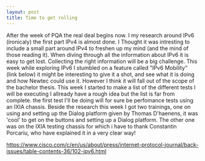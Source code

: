 ```yaml
---
layout: post
title: Time to get rolling
---
```


After the week of PQA the real deal begins now. I my research around IPv6 (ironicaly) the first part IPv4 is almost done. I Thought it was intresting to include a small part around IPv4 to freshen up my mind (and the mind of those reading it). When diving through all the information about IPv6 it is easy to get lost. Collecting the right information will be a big challenge. This week while exploring IPv6 I stumbled on a feature called "IPv6 Mobility" (link below) it might be interesting to give it a shot, and see what it is doing and how Newtec could use it. However I think it will fall out of the scope of the bachelor thesis. 
This week I started to make a list of the different tests I will be executing I allready have a rough idea but the list is far from complete. the first test I'll be doing will for sure be perfomance tests using an IXIA chassis. 
Beside the research this week I got two trainings, one on using and setting up the Dialog platform given by Thomas D'haenens, it was 'cool' to get on the buttons and setting up a Dialog platform. The other one was on the IXIA testing chassis for which i have to thank Constantin Porcariu, who have explained it in a very clear way!


https://www.cisco.com/c/en/us/about/press/internet-protocol-journal/back-issues/table-contents-36/102-ipv6.html 